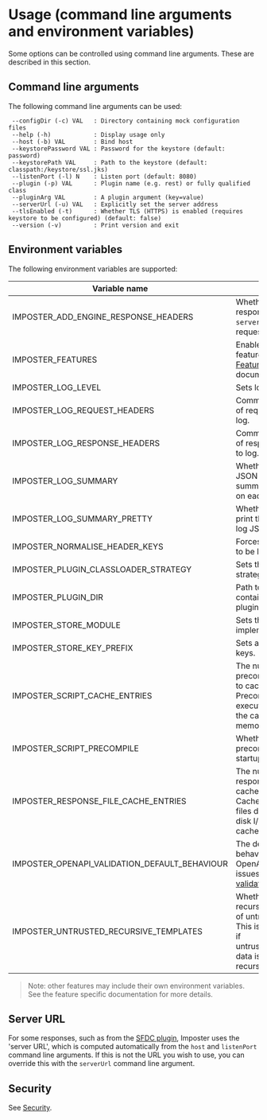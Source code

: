 # Usage (command line arguments and environment variables)

Some options can be controlled using command line arguments. These are described in this section.

## Command line arguments

The following command line arguments can be used:

     --configDir (-c) VAL   : Directory containing mock configuration files
     --help (-h)            : Display usage only
     --host (-b) VAL        : Bind host
     --keystorePassword VAL : Password for the keystore (default: password)
     --keystorePath VAL     : Path to the keystore (default: classpath:/keystore/ssl.jks)
     --listenPort (-l) N    : Listen port (default: 8080)
     --plugin (-p) VAL      : Plugin name (e.g. rest) or fully qualified class
     --pluginArg VAL        : A plugin argument (key=value)
     --serverUrl (-u) VAL   : Explicitly set the server address
     --tlsEnabled (-t)      : Whether TLS (HTTPS) is enabled (requires keystore to be configured) (default: false)
     --version (-v)         : Print version and exit

## Environment variables

The following environment variables are supported:

| Variable name                                 | Purpose                                                                                                                                   | Default                                                | Description/example(s)                                           |
|-----------------------------------------------|-------------------------------------------------------------------------------------------------------------------------------------------|--------------------------------------------------------|------------------------------------------------------------------|
| IMPOSTER_ADD_ENGINE_RESPONSE_HEADERS          | Whether to add response headers for `server` and unique request ID.                                                                       | `true`                                                 | `false`                                                          |
| IMPOSTER_FEATURES                             | Enables or disables features. See [Features](features_plugins.md) documentation.                                                          | Per [default features](./features_plugins.md).         | `metrics=false,stores=true`                                      |
| IMPOSTER_LOG_LEVEL                            | Sets logging level.                                                                                                                       | `DEBUG`                                                | `INFO`, `DEBUG`, `TRACE`                                         |
| IMPOSTER_LOG_REQUEST_HEADERS                  | Comma separated list of request headers to log.                                                                                           | Empty                                                  | `X-Correlation-ID,User-Agent`                                    |
| IMPOSTER_LOG_RESPONSE_HEADERS                 | Comma separated list of response headers to log.                                                                                          | Empty                                                  | `Server,Content-Type`                                            |
| IMPOSTER_LOG_SUMMARY                          | Whether to log a JSON formatted summary message on each request.                                                                          | `false`                                                | `true`                                                           |
| IMPOSTER_LOG_SUMMARY_PRETTY                   | Whether to pretty print the summary log JSON.                                                                                             | `false`                                                | `true`                                                           |
| IMPOSTER_NORMALISE_HEADER_KEYS                | Forces header keys to be lowercased.                                                                                                      | `false`                                                | boolean                                                          |
| IMPOSTER_PLUGIN_CLASSLOADER_STRATEGY          | Sets the classloader strategy for plugins.                                                                                                | Parent-first                                           | `child`                                                          |
| IMPOSTER_PLUGIN_DIR                           | Path to a directory containing additional plugin JAR files.                                                                               | Empty                                                  | Used by [Stores](./stores.md) and [Plugins](./features_plugins). |
| IMPOSTER_STORE_MODULE                         | Sets the store implementation.                                                                                                            | `io.gatehill.imposter.store.inmem.InMemoryStoreModule` | See [Stores](./stores.md).                                       |
| IMPOSTER_STORE_KEY_PREFIX                     | Sets a prefix for store keys.                                                                                                             | Empty                                                  | See [Stores](./stores.md).                                       |
| IMPOSTER_SCRIPT_CACHE_ENTRIES                 | The number of precompiled scripts to cache. Precompiled scripts execute faster, but the cache uses memory.                                | `20`                                                   | `30`                                                             |
| IMPOSTER_SCRIPT_PRECOMPILE                    | Whether to precompile scripts at startup.                                                                                                 | `true`                                                 | boolean                                                          |
| IMPOSTER_RESPONSE_FILE_CACHE_ENTRIES          | The number of response files to cache in memory. Cached response files don't require disk I/O, but the cache uses memory.                 | `20`                                                   | `30`                                                             |
| IMPOSTER_OPENAPI_VALIDATION_DEFAULT_BEHAVIOUR | The default behaviour for OpenAPI validation issues. See [OpenAPI validation](openapi_validation.md).                                     | `IGNORE`                                               | See [OpenAPI validation](openapi_validation.md).                 |
| IMPOSTER_UNTRUSTED_RECURSIVE_TEMPLATES        | Whether to permit recursive templating of untrusted data. This is a security risk if untrusted/unsanitised data is templated recursively. | `false`                                                | Disabled by default.                                             |

> Note: other features may include their own environment variables. See the feature specific documentation for more details.

## Server URL

For some responses, such as from the [SFDC plugin](sfdc_plugin.md), Imposter uses the 'server URL', which is computed automatically from the `host` and `listenPort` command line arguments. If this is not the URL you wish to use, you can override this with the `serverUrl` command line argument.

## Security

See [Security](security.md).
